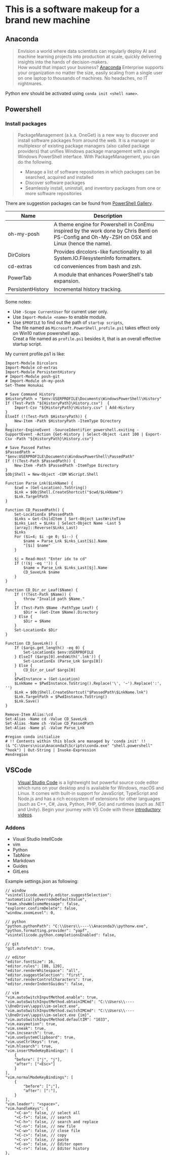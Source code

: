 # This is a software makeup for a brand new machine

## Anaconda

> Envision a world where data scientists can regularly deploy AI and machine learning projects into production at scale, quickly delivering insights into the hands of decision-makers.  
> How would that impact your business?
[Anaconda](https://www.anaconda.com/) Enterprise supports your organization no matter the size, easily scaling from a single user on one laptop to thousands of machines. No headaches, no IT nightmares.

Python env should be activated using `conda init <shell name>`.

## Powershell

### Install packages

> PackageManagement (a.k.a. OneGet) is a new way to discover and install software packages from around the web.
> It is a manager or multiplexor of existing package managers (also called package providers) that unifies Windows package management with a single Windows PowerShell interface. With PackageManagement, you can do the following.  
>
> - Manage a list of software repositories in which packages can be searched, acquired and installed
> - Discover software packages
> - Seamlessly install, uninstall, and inventory packages from one or more software repositories

There are suggestion packages can be found from [PowerShell Gallery](https://www.powershellgallery.com/).

| Name | Description |
| -------- | --------------------------------|
| oh-my-posh | A theme engine for Powershell in ConEmu inspired by the work done by Chris Benti on PS-Config and Oh-My-ZSH on OSX and Linux (hence the name).  |
| DirColors | Provides dircolors-like functionality to all System.IO.FilesystemInfo formatters. |
| cd-extras | cd conveniences from bash and zsh. |
| PowerTab | A module that enhances PowerShell's tab expansion. |
| PersistentHistory | Incremental history tracking. |

Some notes:  

- Use `-Scope CurrentUser` for current user only.
- Use `Import-Module <name>` to enable module.
- Use `$PROFILE` to find out the path of `startup scripts`,  
The file named as `Microsoft.PowerShell_profile.ps1` takes effect only on Win10 native powershell app.  
Creat a file named as `profile.ps1` besides it, that is an overall effective startup script.

My current profile.ps1 is like:  

    Import-Module Dircolors
    Import-Module cd-extras
    Import-Module PersistentHistory
    # Import-Module posh-git
    # Import-Module oh-my-posh
    Set-Theme Honukai

    # Save Command History
    $HistoryPath = "$env:USERPROFILE\Documents\WindowsPowerShell\History"
    If (Test-Path "${HistoryPath}\History.csv")  {
        Import-Csv "${HistoryPath}\History.csv" | Add-History
    }
    ElseIf (!(Test-Path $HistoryPath)) {
        New-Item -Path $HistoryPath -ItemType Directory
    }
    Register-EngineEvent -SourceIdentifier powershell.exiting -SupportEvent -Action {Get-History | Select-Object -Last 100 | Export-Csv -Path "${HistoryPath}\History.csv"}

    # Save Passed Pathes
    $PassedPath = "$env:USERPROFILE\Documents\WindowsPowerShell\PassedPath"
    If (!(Test-Path $PassedPath)) {
        New-Item -Path $PassedPath -ItemType Directory
    }
    $ObjShell = New-Object -COM WScript.Shell

    Function Parse_Lnk($LnkName) {
        $cwd = (Get-Location).ToString()
        $Lnk = $ObjShell.CreateShortcut("$cwd/$LnkName")
        $Lnk.TargetPath
    }

    Function CD_PassedPath() {
        Set-LocationEx $PassedPath
        $Lnks = Get-ChildItem | Sort-Object LastWriteTime
        $Lnks_Last = $Lnks | Select-Object Name -Last 5
        [array]::Reverse($Lnks_Last)
        $Lnks
        For ($i=4; $i -ge 0; $i--) {
            $name = Parse_Lnk $Lnks_Last[$i].Name
            "[$i] $name"
        }
        
        $j = Read-Host "Enter idx to cd"
        If (!($j -eq '')) {
            $name = Parse_Lnk $Lnks_Last[$j].Name
            CD_SaveLnk $name
        }
    }

    Function CD_Dir_or_Leaf($Name) {
        If (!(Test-Path $Name)) {
            throw "Invalid path $Name." 
        }
        If (Test-Path $Name -PathType Leaf) {
            $Dir = (Get-Item $Name).Directory
        } Else {
            $Dir = $Name
        }
        Set-LocationEx $Dir
    }

    Function CD_SaveLnk() {
        If ($args.get_length() -eq 0) {
            Set-LocationEx $env:USERPROFILE
        } ElseIf ($args[0].endsWith('.lnk')) {
            Set-LocationEx (Parse_Lnk $args[0])
        } Else {
            CD_Dir_or_Leaf $args[0]
        }
        $PwdInstance = (Get-Location)
        $LnkName = $PwdInstance.ToString().Replace('\', '~').Replace(':', '')
        $Lnk = $ObjShell.CreateShortcut("$PassedPath\$LnkName.lnk")
        $Lnk.TargetPath = $PwdInstance.ToString()
        $Lnk.Save()
    }

    Remove-Item Alias:\cd
    Set-Alias -Name cd -Value CD_SaveLnk
    Set-Alias -Name ch -Value CD_PassedPath
    Set-Alias -Name pl -Value Parse_Lnk

    #region conda initialize
    # !! Contents within this block are managed by 'conda init' !!
    (& "C:\Users\nica\Anaconda3\Scripts\conda.exe" "shell.powershell" "hook") | Out-String | Invoke-Expression
    #endregion

## VSCode

> [Visual Studio Code](https://code.visualstudio.com/) is a lightweight but powerful source code editor which runs on your desktop and is available for Windows, macOS and Linux. It comes with built-in support for JavaScript, TypeScript and Node.js and has a rich ecosystem of extensions for other languages (such as C++, C#, Java, Python, PHP, Go) and runtimes (such as .NET and Unity). Begin your journey with VS Code with these [introductory videos](https://code.visualstudio.com/docs/introvideos/overview).

### Addons

- Visual Studio IntellCode
- vim
- Python
- TabNine
- Markdown
- Guides
- GitLens

Example settings.json as following:  

    // window
    "vsintellicode.modify.editor.suggestSelection": "automaticallyOverrodeDefaultValue",
    "team.showWelcomeMessage": false,
    "explorer.confirmDelete": false,
    "window.zoomLevel": 0,

    // python
    "python.pythonPath": "C:\\Users\\----\\Anaconda3\\pythonw.exe",
    "python.formatting.provider": "yapf",
    "vsintellicode.python.completionsEnabled": false,

    // git
    "git.autofetch": true,

    // editor
    "editor.fontSize": 16,
    "editor.rules": [80, 120],
    "editor.renderWhitespace": "all",
    "editor.suggestSelection": "first",
    "editor.renderControlCharacters": true,
    "editor.renderIndentGuides": false,

    // vim
    "vim.autoSwitchInputMethod.enable": true,
    "vim.autoSwitchInputMethod.obtainIMCmd": "C:\\Users\\----\\OneDrive\\apps\\im-select.exe",
    "vim.autoSwitchInputMethod.switchIMCmd": "C:\\Users\\----\\OneDrive\\apps\\im-select.exe {im}",
    "vim.autoSwitchInputMethod.defaultIM": "1033",
    "vim.easymotion": true,
    "vim.sneak": true,
    "vim.incsearch": true,
    "vim.useSystemClipboard": true,
    "vim.useCtrlKeys": true,
    "vim.hlsearch": true,
    "vim.insertModeKeyBindings": [
        {
        "before": ["j", "j"],
        "after": ["<Esc>"]
        }
    ],
    "vim.normalModeKeyBindings": [
        {
            "before": [";"],
            "after": [":"],
        }
    ],
    "vim.leader": "<space>",
    "vim.handleKeys": {
        "<C-a>": false, // select all
        "<C-f>": false, // search
        "<C-h>": false, // search and replace
        "<C-n>": false, // new file
        "<C-w>": false, // close file
        "<C-c>": false, // copy
        "<C-v>": false, // paste
        "<C-o>": false, // Editor open
        "<C-r>": false, // Editor history
    },
